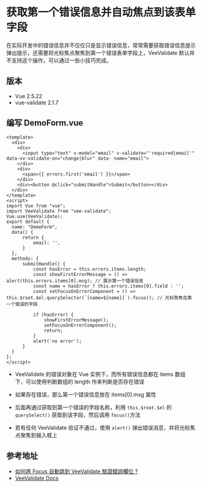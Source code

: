 # 获取第一个错误信息并自动焦点到该表单字段

在实际开发中的错误信息并不仅仅只是显示错误信息，常常需要获取错误信息提示弹出提示，还需要将光标焦点聚焦到第一个错误表单字段上，VeeValidate 默认并不支持这个操作，可以通过一些小技巧完成。

## 版本

- Vue 2.5.22
- vue-validate 2.1.7

## 编写 DemoForm.vue

```
<template>
  <div>
    <div>
      <input type="text" v-model="email" v-validate="'required|email'" data-vv-validate-on="change|blur" data- name="email">
    </div>
    <div>
      <span>{{ errors.first('email') }}</span>
    </div>
    <div><button @click="submitHandle">Submit</button></div>
  </div>
</template>
<script>
import Vue from "vue";
import VeeValidate from "vee-validate";
Vue.use(VeeValidate);
export default {
  name: "DemoForm",
  data() {
      return {
          email: '',
      }
  },
  methods: {
      submitHandle() {
          const hasError = this.errors.items.length;
          const showFirstErrorMessage = () => alert(this.errors.items[0].msg); // 展示第一个错误信息
          const name = hasError ? this.errors.items[0].field : '';
          const setFocusOnErrorComponent = () => this.$root.$el.querySelector(`[name=${name}]`).focus(); // 光标聚焦在第一个错误的字段

          if (hasError) {
              showFirstErrorMessage();
              setFocusOnErrorComponent();
              return;
          }
          alert('no error');
      }
  }
};
</script>
```

- VeeValidate 的错误对象在 Vue 实例下，而所有错误信息都在 items 数组下，可以使用判断数组的 length 作来判断是否存在错误

- 如果存在错误，那么第一个错误信息放在 items[0].msg 属性

- 后面再通过获取到第一个错误的字段名称，利用 `this.$root.$el` 的 `querySelect()` 获取到该字段，然后调用 `focus()`方法

- 若有任何 VeeValidate 验证不通过，使用 `alert()` 弹出错误消息，并将光标焦点聚焦到输入框上

## 参考地址

- [如何將 Focus 自動跳到 VeeValidate 驗證錯誤欄位 ?](https://oomusou.io/vue/vee-validate/focus/)
- [VeeValidate Docs](https://baianat.github.io/vee-validate/)
